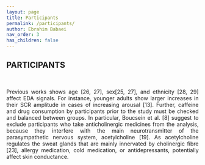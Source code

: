 ```yaml
---
layout: page
title: Participants
permalink: /participants/
author: Ebrahim Babaei
nav_order: 3
has_children: false
---
```


## PARTICIPANTS
<br>
<p align="justify">
Previous works shows age [26, 27], sex[25, 27], and ethnicity [28, 29] affect EDA signals. For instance, younger adults show
larger increases in their SCR amplitude in cases of increasing arousal [13]. Further, caffeine and drug consumption
by participants prior to the study must be checked and balanced between groups. In particular, Boucsein et al. [8]
suggest to exclude participants who take anticholinergic medicines from the analysis, because they interfere with
the main neurotransmitter of the parasympathetic nervous system, acetylcholine [19]. As
acetylcholine regulates the sweat glands that are mainly innervated by cholinergic fibre [23], allergy
    medication, cold medication, or antidepressants, potentially affect skin conductance.</p>